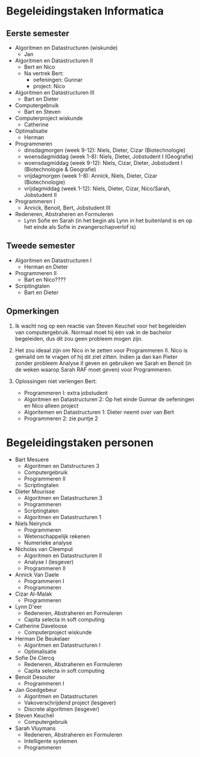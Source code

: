Begeleidingstaken Informatica
=============================

Eerste semester
----------------

* Algoritmen en Datastructuren (wiskunde)
	- Jan
* Algoritmen en Datastructuren II
	- Bert en Nico
	- Na vertrek Bert:
		* oefeningen: Gunnar
		* project: Nico
* Algoritmen en Datastructuren III
	- Bart en Dieter
* Computergebruik
	- Bart en Steven
* Computerproject wiskunde
	- Catherine
* Optimalisatie
	- Herman
* Programmeren
	- dinsdagmorgen (week 9-12): Niels, Dieter, Cizar (Biotechnologie)
	- woensdagmiddag (week 1-8): Niels, Dieter, Jobstudent I (Geografie)
	- woensdagmiddag (week 9-12): Niels, Cizar, Dieter, Jobstudent I (Biotechnologie & Geografie)
	- vrijdagmorgen (week 1-8): Annick, Niels, Dieter, Cizar (Biotechnologie)
	- vrijdagmiddag (week 1-12): Niels, Dieter, Cizar, Nico/Sarah, Jobstudent II
* Programmeren I
	- Annick, Benoit, Bert, Jobstudent III
* Redeneren, Abstraheren en Formuleren
	- Lynn Sofie en Sarah (in het begin als Lynn in het buitenland is en op het einde als Sofie in zwangerschapverlof is)

Tweede semester
----------------

* Algoritmen en Datastructuren I
	- Herman en Dieter
* Programmeren II
	- Bart en Nico????
* Scriptingtalen
	- Bart en Dieter

Opmerkingen
-----------

1. Ik wacht nog op een reactie van Steven Keuchel voor het begeleiden van computergebruik. Normaal moet hij één vak in de bachelor begeleiden, dus dit zou geen probleem mogen zijn.

2. Het zou ideaal zijn om Nico in te zetten voor Programmeren II. Nico is gemaild om te vragen of hij dit ziet zitten. Indien ja dan kan Pieter zonder probleem Analyse II geven en gebruiken we Sarah en Benoit (in de weken waarop Sarah RAF moet geven) voor Programmeren.

3. Oplossingen niet verlengen Bert:
	* Programmeren I: extra jobstudent
	* Algoritmen en Datastructuren 2: Op het einde Gunnar de oefeningen en Nico alleen project
	* Algoritemen en Datastructuren 1: Dieter neemt over van Bert
	* Programmeren 2: zie puntje 2

Begeleidingstaken personen
==========================

* Bart Mesuere
	- Algoritmen en Datstructuren 3
	- Computergebruik
	- Programmeren II
	- Scriptingtalen
* Dieter Mourisse
	- Algoritmen en Datastructuren 3
	- Programmeren
	- Scriptingtalen
	- Algoritmen en Datastructuren 1
* Niels Neirynck
	- Programmeren
	- Wetenschappelijk rekenen
	- Numerieke analyse
* Nicholas van Cleemput
	- Algoritmen en Datastructuren II
	- Analyse I (lesgever)
	- Programmeren II
* Annick Van Daele
	- Programmeren I
	- Programmeren
* Cizar Al-Malak
	- Programmeren
* Lynn D'eer
	- Redeneren, Abstraheren en Formuleren
	- Capita selecta in soft computing
* Catherine Daveloose
	- Computerproject wiskunde
* Herman De Beukelaer
	- Algoritmen en Datastructuren I
	- Optimalisatie
* Sofie De Clercq
	- Redeneren, Abstraheren en Formuleren
	- Capita selecta in soft computing
* Benoit Desouter
	- Programmeren I
* Jan Goedgebeur
	- Algoritmen en Datastructuren
	- Vakoverschrijdend project (lesgever)
	- Discrete algoritmen (lesgever)
* Steven Keuchel
	- Computergebruik
* Sarah Vluymans
	- Redeneren, Abstraheren en Formuleren
	- Intelligente systemen
	- Programmeren


